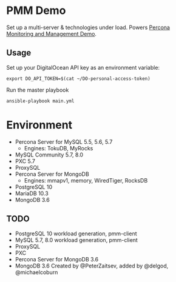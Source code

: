 # PMM Demo
Set up a multi-server & technologies under load. Powers [Percona Monitoring and Management Demo](https://pmmdemo.percona.com "Percona Monitoring and Management - PMM").

## Usage
Set up your DigitalOcean API key as an environment variable:
```
export DO_API_TOKEN=$(cat ~/DO-personal-access-token)
```
Run the master playbook
```
ansible-playbook main.yml
```

# Environment
- Percona Server for MySQL 5.5, 5.6, 5.7
  - Engines: TokuDB, MyRocks
- MySQL Community 5.7, 8.0
- PXC 5.7
- ProxySQL
- Percona Server for MongoDB
  - Engines: mmapv1, memory, WiredTiger, RocksDB
- PostgreSQL 10
- MariaDB 10.3
- MongoDB 3.6

## TODO
- PostgreSQL 10 workload generation, pmm-client
- MySQL 5.7, 8.0 workload generation, pmm-client
- ProxySQL
- PXC
- Percona Server for MongoDB 3.6
- MongoDB 3.6
Created by @PeterZaitsev, added by @delgod, @michaelcoburn
